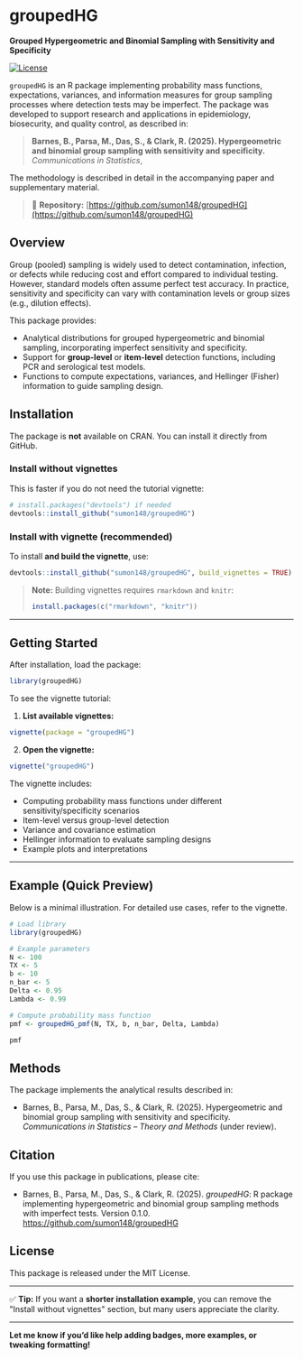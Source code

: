 # groupedHG

**Grouped Hypergeometric and Binomial Sampling with Sensitivity and Specificity**

[![License](https://img.shields.io/badge/license-MIT-blue.svg)](LICENSE)

`groupedHG` is an R package implementing probability mass functions, expectations, variances, and information measures for group sampling processes where detection tests may be imperfect. The package was developed to support research and applications in epidemiology, biosecurity, and quality control, as described in:

> **Barnes, B., Parsa, M., Das, S., & Clark, R. (2025). Hypergeometric and binomial group sampling with sensitivity and specificity.**
> *Communications in Statistics*, 

The methodology is described in detail in the accompanying paper and supplementary material.

> 📘 **Repository:**
> [https://github.com/sumon148/groupedHG](https://github.com/sumon148/groupedHG)

## Overview

Group (pooled) sampling is widely used to detect contamination, infection, or defects while reducing cost and effort compared to individual testing. However, standard models often assume perfect test accuracy. In practice, sensitivity and specificity can vary with contamination levels or group sizes (e.g., dilution effects).

This package provides:

* Analytical distributions for grouped hypergeometric and binomial sampling, incorporating imperfect sensitivity and specificity.
* Support for **group-level** or **item-level** detection functions, including PCR and serological test models.
* Functions to compute expectations, variances, and Hellinger (Fisher) information to guide sampling design.

## Installation

The package is **not** available on CRAN. You can install it directly from GitHub.

### Install without vignettes

This is faster if you do not need the tutorial vignette:

```r
# install.packages("devtools") if needed
devtools::install_github("sumon148/groupedHG")
```

### Install with vignette (recommended)

To install **and build the vignette**, use:

```r
devtools::install_github("sumon148/groupedHG", build_vignettes = TRUE)
```

> **Note:** Building vignettes requires `rmarkdown` and `knitr`:
>
> ```r
> install.packages(c("rmarkdown", "knitr"))
> ```

---

## Getting Started

After installation, load the package:

```r
library(groupedHG)
```

To see the vignette tutorial:

1. **List available vignettes:**

```r
vignette(package = "groupedHG")
```

2. **Open the vignette:**

```r
vignette("groupedHG")
```

The vignette includes:

* Computing probability mass functions under different sensitivity/specificity scenarios
* Item-level versus group-level detection
* Variance and covariance estimation
* Hellinger information to evaluate sampling designs
* Example plots and interpretations

---

## Example (Quick Preview)

Below is a minimal illustration. For detailed use cases, refer to the vignette.

```r
# Load library
library(groupedHG)

# Example parameters
N <- 100
TX <- 5
b <- 10
n_bar <- 5
Delta <- 0.95
Lambda <- 0.99

# Compute probability mass function
pmf <- groupedHG_pmf(N, TX, b, n_bar, Delta, Lambda)

pmf
```


## Methods

The package implements the analytical results described in:

* Barnes, B., Parsa, M., Das, S., & Clark, R. (2025). Hypergeometric and binomial group sampling with sensitivity and specificity. *Communications in Statistics – Theory and Methods* (under review).



## Citation

If you use this package in publications, please cite:

* Barnes, B., Parsa, M., Das, S., & Clark, R. (2025). *groupedHG*: R package implementing hypergeometric and binomial group sampling methods with imperfect tests. Version 0.1.0. https://github.com/sumon148/groupedHG


## License

This package is released under the MIT License.

---

✅ **Tip:**
If you want a **shorter installation example**, you can remove the "Install without vignettes" section, but many users appreciate the clarity.

---

**Let me know if you’d like help adding badges, more examples, or tweaking formatting!**
